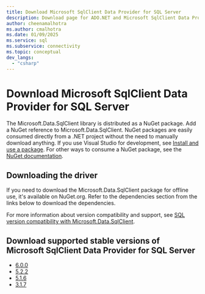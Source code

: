 ```yaml
---
title: Download Microsoft SqlClient Data Provider for SQL Server
description: Download page for ADO.NET and Microsoft SqlClient Data Provider for SQL Server.
author: cheenamalhotra
ms.author: cmalhotra
ms.date: 01/09/2025
ms.service: sql
ms.subservice: connectivity
ms.topic: conceptual
dev_langs:
  - "csharp"
---
```

# Download Microsoft SqlClient Data Provider for SQL Server

The Microsoft.Data.SqlClient library is distributed as a NuGet package. Add a NuGet reference to Microsoft.Data.SqlClient. NuGet packages are easily consumed directly from a .NET project without the need to manually download anything. If you use Visual Studio for development, see [Install and use a package](/nuget/quickstart/install-and-use-a-package-in-visual-studio). For other ways to consume a NuGet package, see the [NuGet documentation](/nuget).

## Downloading the driver

If you need to download the Microsoft.Data.SqlClient package for offline use, it's available on NuGet.org. Refer to the dependencies section from the links below to download the dependencies.

For more information about version compatibility and support, see [SQL version compatibility with Microsoft.Data.SqlClient](sqlclient-driver-support-lifecycle.md#sql-version-compatibility-with-microsoftdatasqlclient).

## Download supported stable versions of Microsoft SqlClient Data Provider for SQL Server

* [6.0.0](https://www.nuget.org/packages/Microsoft.Data.SqlClient/6.0.0)
* [5.2.2](https://www.nuget.org/packages/Microsoft.Data.SqlClient/5.2.2)
* [5.1.6](https://www.nuget.org/packages/Microsoft.Data.SqlClient/5.1.6)
* [3.1.7](https://www.nuget.org/packages/Microsoft.Data.SqlClient/3.1.7)
